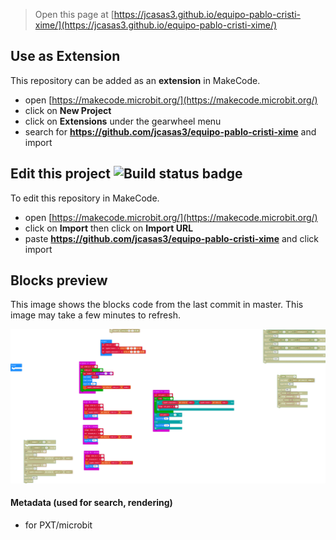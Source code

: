 
> Open this page at [https://jcasas3.github.io/equipo-pablo-cristi-xime/](https://jcasas3.github.io/equipo-pablo-cristi-xime/)

## Use as Extension

This repository can be added as an **extension** in MakeCode.

* open [https://makecode.microbit.org/](https://makecode.microbit.org/)
* click on **New Project**
* click on **Extensions** under the gearwheel menu
* search for **https://github.com/jcasas3/equipo-pablo-cristi-xime** and import

## Edit this project ![Build status badge](https://github.com/jcasas3/equipo-pablo-cristi-xime/workflows/MakeCode/badge.svg)

To edit this repository in MakeCode.

* open [https://makecode.microbit.org/](https://makecode.microbit.org/)
* click on **Import** then click on **Import URL**
* paste **https://github.com/jcasas3/equipo-pablo-cristi-xime** and click import

## Blocks preview

This image shows the blocks code from the last commit in master.
This image may take a few minutes to refresh.

![A rendered view of the blocks](https://github.com/jcasas3/equipo-pablo-cristi-xime/raw/master/.github/makecode/blocks.png)

#### Metadata (used for search, rendering)

* for PXT/microbit
<script src="https://makecode.com/gh-pages-embed.js"></script><script>makeCodeRender("{{ site.makecode.home_url }}", "{{ site.github.owner_name }}/{{ site.github.repository_name }}");</script>
